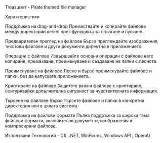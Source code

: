 Treasurerr - Pirate themed file manager


Характеристики

Поддръжка на drag-and-drop
Премествайте и копирайте файлове между директории лесно чрез функцията за плъзгане и пускане.

Предварителен преглед на файлове
Бързо преглеждайте изображения, текстови файлове и други документи директно в приложението.

Операции с файлове
Извършвайте основни операции с файлове като копиране, премахване, преименуване и създаване на папки с леснота.

Преименуване на файлове
Лесно и бързо преименувайте файлове и папки, без да напускате приложението.

Криптиране на файлове
Защитете важни файлове с криптиране, осигурявайки допълнителна сигурност за чувствителната информация.

Търсене на файлове
Бързо търсете файлове и папки в конкретна директория или в цялата система.

Поддръжка на файлови формати
Пълна поддръжка за широка гама файлови формати, включително документи, изображения и компресирани файлове.

Използвани Технологий - C#, .NET, WinForms, Windows API , OpenAI
